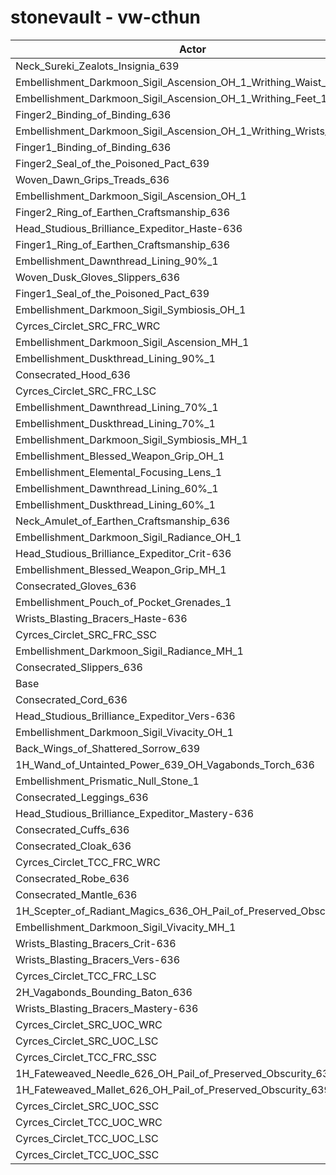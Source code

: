 # stonevault - vw-cthun
| Actor | DPS | Increase |
|---|:---:|:---:|
|Neck_Sureki_Zealots_Insignia_639|2224609|1.98%|
|Embellishment_Darkmoon_Sigil_Ascension_OH_1_Writhing_Waist_1|2224579|1.98%|
|Embellishment_Darkmoon_Sigil_Ascension_OH_1_Writhing_Feet_1|2223868|1.95%|
|Finger2_Binding_of_Binding_636|2220608|1.80%|
|Embellishment_Darkmoon_Sigil_Ascension_OH_1_Writhing_Wrists_1|2218863|1.72%|
|Finger1_Binding_of_Binding_636|2217273|1.65%|
|Finger2_Seal_of_the_Poisoned_Pact_639|2206671|1.16%|
|Woven_Dawn_Grips_Treads_636|2205333|1.10%|
|Embellishment_Darkmoon_Sigil_Ascension_OH_1|2201423|0.92%|
|Finger2_Ring_of_Earthen_Craftsmanship_636|2199759|0.84%|
|Head_Studious_Brilliance_Expeditor_Haste-636|2198552|0.79%|
|Finger1_Ring_of_Earthen_Craftsmanship_636|2198192|0.77%|
|Embellishment_Dawnthread_Lining_90%_1|2197464|0.74%|
|Woven_Dusk_Gloves_Slippers_636|2197257|0.73%|
|Finger1_Seal_of_the_Poisoned_Pact_639|2196842|0.71%|
|Embellishment_Darkmoon_Sigil_Symbiosis_OH_1|2196656|0.70%|
|Cyrces_Circlet_SRC_FRC_WRC|2196149|0.68%|
|Embellishment_Darkmoon_Sigil_Ascension_MH_1|2196136|0.68%|
|Embellishment_Duskthread_Lining_90%_1|2195564|0.65%|
|Consecrated_Hood_636|2194760|0.61%|
|Cyrces_Circlet_SRC_FRC_LSC|2194268|0.59%|
|Embellishment_Dawnthread_Lining_70%_1|2192913|0.53%|
|Embellishment_Duskthread_Lining_70%_1|2192863|0.53%|
|Embellishment_Darkmoon_Sigil_Symbiosis_MH_1|2191815|0.48%|
|Embellishment_Blessed_Weapon_Grip_OH_1|2190908|0.44%|
|Embellishment_Elemental_Focusing_Lens_1|2190659|0.43%|
|Embellishment_Dawnthread_Lining_60%_1|2190051|0.40%|
|Embellishment_Duskthread_Lining_60%_1|2189391|0.37%|
|Neck_Amulet_of_Earthen_Craftsmanship_636|2187738|0.29%|
|Embellishment_Darkmoon_Sigil_Radiance_OH_1|2187652|0.29%|
|Head_Studious_Brilliance_Expeditor_Crit-636|2185749|0.20%|
|Embellishment_Blessed_Weapon_Grip_MH_1|2185408|0.19%|
|Consecrated_Gloves_636|2184382|0.14%|
|Embellishment_Pouch_of_Pocket_Grenades_1|2183519|0.10%|
|Wrists_Blasting_Bracers_Haste-636|2182646|0.06%|
|Cyrces_Circlet_SRC_FRC_SSC|2182544|0.05%|
|Embellishment_Darkmoon_Sigil_Radiance_MH_1|2182027|0.03%|
|Consecrated_Slippers_636|2181518|0.01%|
|Base|2181367|0.00%|
|Consecrated_Cord_636|2181347|0.00%|
|Head_Studious_Brilliance_Expeditor_Vers-636|2180707|-0.03%|
|Embellishment_Darkmoon_Sigil_Vivacity_OH_1|2180575|-0.04%|
|Back_Wings_of_Shattered_Sorrow_639|2180457|-0.04%|
|1H_Wand_of_Untainted_Power_639_OH_Vagabonds_Torch_636|2180041|-0.06%|
|Embellishment_Prismatic_Null_Stone_1|2179161|-0.10%|
|Consecrated_Leggings_636|2177660|-0.17%|
|Head_Studious_Brilliance_Expeditor_Mastery-636|2177655|-0.17%|
|Consecrated_Cuffs_636|2177365|-0.18%|
|Consecrated_Cloak_636|2176909|-0.20%|
|Cyrces_Circlet_TCC_FRC_WRC|2176391|-0.23%|
|Consecrated_Robe_636|2176388|-0.23%|
|Consecrated_Mantle_636|2176321|-0.23%|
|1H_Scepter_of_Radiant_Magics_636_OH_Pail_of_Preserved_Obscurity_639|2174992|-0.29%|
|Embellishment_Darkmoon_Sigil_Vivacity_MH_1|2174899|-0.30%|
|Wrists_Blasting_Bracers_Crit-636|2174307|-0.32%|
|Wrists_Blasting_Bracers_Vers-636|2172659|-0.40%|
|Cyrces_Circlet_TCC_FRC_LSC|2172346|-0.41%|
|2H_Vagabonds_Bounding_Baton_636|2170958|-0.48%|
|Wrists_Blasting_Bracers_Mastery-636|2168942|-0.57%|
|Cyrces_Circlet_SRC_UOC_WRC|2164555|-0.77%|
|Cyrces_Circlet_SRC_UOC_LSC|2162180|-0.88%|
|Cyrces_Circlet_TCC_FRC_SSC|2160634|-0.95%|
|1H_Fateweaved_Needle_626_OH_Pail_of_Preserved_Obscurity_639|2154926|-1.21%|
|1H_Fateweaved_Mallet_626_OH_Pail_of_Preserved_Obscurity_639|2154918|-1.21%|
|Cyrces_Circlet_SRC_UOC_SSC|2153362|-1.28%|
|Cyrces_Circlet_TCC_UOC_WRC|2149928|-1.44%|
|Cyrces_Circlet_TCC_UOC_LSC|2148296|-1.52%|
|Cyrces_Circlet_TCC_UOC_SSC|2139541|-1.92%|
